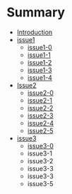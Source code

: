 # Summary

* [Introduction](README.md)
* [issue1](Issue1/README.md)
   * [issue1-0](Issue1/issue1-0.md)
   * [issue1-1](Issue1/issue1-1.md)
   * [issue1-2](Issue1/issue1-2.md)
   * [issue1-3](Issue1/issue1-3.md)
   * [issue1-4](Issue1/issue1-4.md)
* [Issue2](issue2/Readme.md)
   * [issue2-0](issue2/issue2-0.md)
   * [issue2-1](issue2/issue2-1.md)
   * [issue2-2](issue2/issue2-2.md)
   * [issue2-3](issue2/issue2-3.md)
   * [issue2-4](issue2/issue2-4.md)
   * [issue2-5](issue2/issue2-5.md)
* [issue3](issue3/Readme.md)
   * [issue3-0](issue3/issue3-0.md)
   * issue3-1
   * issue3-2
   * issue3-3
   * issue3-3
   * issue3-5

